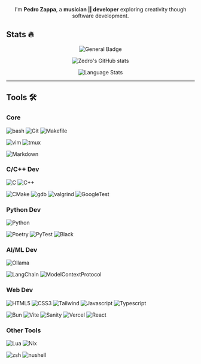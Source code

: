 <div align="center">
  I'm <strong>Pedro Zappa</strong>, a <strong>musician || developer</strong> exploring creativity though software development.
</div>

## Stats :fire:

<div id="stats" align="center">

  ![General Badge](https://github-readme-streak-stats.herokuapp.com?user=PedroZappa&theme=dark&hide_border=false&date_format=j%20M%5B%20Y%5D)
  
  ![Zedro's GitHub stats](https://github-readme-stats.vercel.app/api?username=PedroZappa&theme=dark)
  
  ![Language Stats](https://github-readme-stats.vercel.app/api/top-langs/?username=PedroZappa&layout=compact&theme=dark)
  
</div>

___


## Tools 🛠

### Core
![bash](https://img.shields.io/badge/bash-0D1117.svg?style=for-the-badge&logo=gnu-bash&logoColor=3893F5)
![Git](https://img.shields.io/badge/git-0D1117.svg?style=for-the-badge&logo=git&logoColor=F5942C)
![Makefile](https://img.shields.io/badge/makefile-0D1117.svg?style=for-the-badge&logo=gnu&logoColor=yellow)

![vim](https://img.shields.io/badge/neovim-0D1117.svg?style=for-the-badge&logo=neovim&logoColor=019733)
![tmux](https://img.shields.io/badge/tmux-0D1117.svg?style=for-the-badge&logo=tmux&logoColor=019733)

![Markdown](https://img.shields.io/badge/markdown-0D1117.svg?style=for-the-badge&logo=markdown&logoColor=white)

### C/C++ Dev

![C](https://img.shields.io/badge/c-0D1117.svg?style=for-the-badge&logo=c&logoColor=3893F5)
![C++](https://img.shields.io/badge/C++-0D1117.svg?style=for-the-badge&logo=c%2B%2B&logoColor=3893F5)

![CMake](https://img.shields.io/badge/cmake-0D1117.svg?style=for-the-badge&logo=cmake&logoColor=yellow)
![gdb](https://img.shields.io/badge/gdb-0D1117.svg?style=for-the-badge&logo=gnu&logoColor=F5942C)
![valgrind](https://img.shields.io/badge/%F3%B1%97%80%20%20valgrind-v?style=for-the-badge&logo=valgrind&labelColor=000&color=000)
![GoogleTest](https://img.shields.io/badge/googletest-0D1117.svg?style=for-the-badge&logo=google&logoColor=F5942C)


### Python Dev
![Python](https://img.shields.io/badge/python-0D1117.svg?style=for-the-badge&logo=python&logoColor=3893F5)

![Poetry](https://img.shields.io/badge/poetry-0D1117.svg?style=for-the-badge&logo=poetry&logoColor=3893F5)
![PyTest](https://img.shields.io/badge/pytest-0D1117.svg?style=for-the-badge&logo=pytest&logoColor=3893F5)
![Black](https://img.shields.io/badge/black-0D1117.svg?style=for-the-badge&logo=black&logoColor=000)

### AI/ML Dev
![Ollama](https://img.shields.io/badge/ollama-0D1117.svg?style=for-the-badge&logo=ollama&logoColor=#1C3C3C)

![LangChain](https://img.shields.io/badge/langchain-0D1117.svg?style=for-the-badge&logo=langchain&logoColor=#1C3C3C)
![ModelContextProtocol](https://img.shields.io/badge/mcp-0D1117.svg?style=for-the-badge&logo=modelcontextprotocol&logoColor=#1C3C3C)

### Web Dev
![HTML5](https://img.shields.io/badge/html-0D1117.svg?style=for-the-badge&logo=html5&logoColor=F5942C)
![CSS3](https://img.shields.io/badge/css-0D1117.svg?style=for-the-badge&logo=css3&logoColor=white)
![Tailwind](https://img.shields.io/badge/tailwindcss-0D1117.svg?style=for-the-badge&logo=tailwindcss&logoColor=004daa)
![Javascript](https://img.shields.io/badge/JavaScript-0D1117.svg?style=for-the-badge&logo=JavaScript&logoColor=yellow)
![Typescript](https://img.shields.io/badge/TypeScript-0D1117.svg?style=for-the-badge&logo=TypeScript&logoColor=3893F5)

![Bun](https://img.shields.io/badge/bun-0D1117.svg?style=for-the-badge&logo=bun&logoColor=#000)
![Vite](https://img.shields.io/badge/vite-0D1117.svg?style=for-the-badge&logo=vite&logoColor=#646CFF)
![Sanity](https://img.shields.io/badge/sanity-0D1117.svg?style=for-the-badge&logo=sanity&logoColor=#F03E2F)
![Vercel](https://img.shields.io/badge/vercel-0D1117.svg?style=for-the-badge&logo=vercel&logoColor=#000)
![React](https://img.shields.io/badge/react-0D1117.svg?style=for-the-badge&logo=react&logoColor=#000)

### Other Tools 
![Lua](https://img.shields.io/badge/lua-0D1117.svg?style=for-the-badge&logo=lua&logoColor=004daa)
![Nix](https://img.shields.io/badge/Nix-0D1117.svg?style=for-the-badge&logo=NixOS&logoColor=3893F5)

![zsh](https://img.shields.io/badge/zsh-0D1117.svg?style=for-the-badge&logo=zsh&logoColor=3893F5)
![nushell](https://img.shields.io/badge/nushell-0D1117.svg?style=for-the-badge&logo=nushell&logoColor=3893F5)

